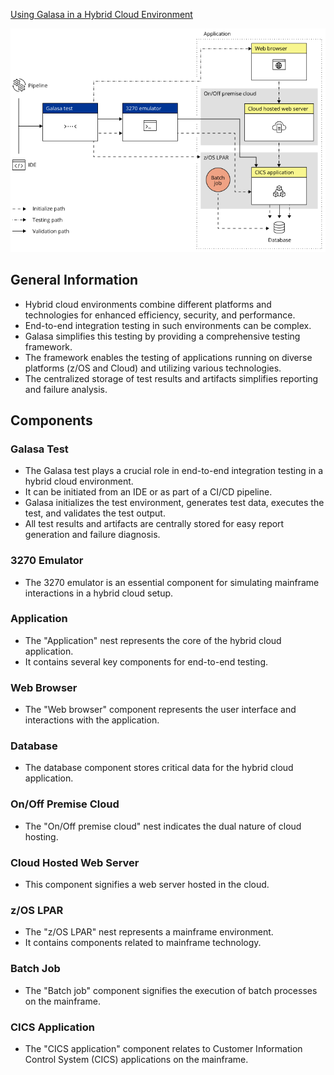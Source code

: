 [Using Galasa in a Hybrid Cloud Environment](https://galasa.dev/about)

![](galasa-hybrid-cloud.png)

## General Information
- Hybrid cloud environments combine different platforms and technologies for enhanced efficiency, security, and performance.
- End-to-end integration testing in such environments can be complex.
- Galasa simplifies this testing by providing a comprehensive testing framework.
- The framework enables the testing of applications running on diverse platforms (z/OS and Cloud) and utilizing various technologies.
- The centralized storage of test results and artifacts simplifies reporting and failure analysis.

## Components 

### Galasa Test
- The Galasa test plays a crucial role in end-to-end integration testing in a hybrid cloud environment.
- It can be initiated from an IDE or as part of a CI/CD pipeline.
- Galasa initializes the test environment, generates test data, executes the test, and validates the test output.
- All test results and artifacts are centrally stored for easy report generation and failure diagnosis.

### 3270 Emulator 
- The 3270 emulator is an essential component for simulating mainframe interactions in a hybrid cloud setup.

### Application
- The "Application" nest represents the core of the hybrid cloud application.
- It contains several key components for end-to-end testing.

### Web Browser
- The "Web browser" component represents the user interface and interactions with the application.

### Database
- The database component stores critical data for the hybrid cloud application.

### On/Off Premise Cloud
- The "On/Off premise cloud" nest indicates the dual nature of cloud hosting.

### Cloud Hosted Web Server
- This component signifies a web server hosted in the cloud.

### z/OS LPAR
- The "z/OS LPAR" nest represents a mainframe environment.
- It contains components related to mainframe technology.

### Batch Job
- The "Batch job" component signifies the execution of batch processes on the mainframe.

### CICS Application
- The "CICS application" component relates to Customer Information Control System (CICS) applications on the mainframe.













